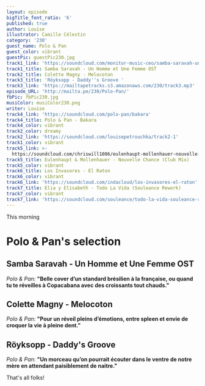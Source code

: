 ```yaml
---
layout: episode
bigTitle_font_ratio: '6'
published: true
author: Louise
illustrator: Camille Célestin
category: '230'
guest_name: Polo & Pan
guest_color: vibrant
guestPic: guestPic230.jpg
track1_link: 'https://soundcloud.com/monitor-music-ceo/samba-saravah-un-homme-et-une'
track1_title: Samba Saravah - Un Homme et Une Femme OST
track2_title: Colette Magny - Melocoton
track3_title: 'Röyksopp - Daddy''s Groove '
track3_link: 'https://mailtapetracks.s3.amazonaws.com/230/track3.mp3'
episode_URL: 'http://mailta.pe/230/Polo-Pan/'
fbPic: fbPic230.jpg
musiColor: musiColor230.png
writer: Louise
track4_link: 'https://soundcloud.com/polo-pan/bakara'
track4_title: Polo & Pan - Bakara
track4_color: vibrant
track2_color: dreamy
track2_link: 'https://soundcloud.com/louisepetrouchka/track2-1'
track1_color: vibrant
track5_link: >-
  https://soundcloud.com/chriswill1086/eulenhaupt-mollenhauer-nouvelle-chance-club-mix
track5_title: Eulenhaupt & Mollenhauer - Nouvelle Chance (Club Mix)
track5_color: vibrant
track6_title: Los Invasores - El Raton
track6_color: vibrant
track6_link: 'https://soundcloud.com/indacloud/los-invasores-el-raton'
track7_title: Elia y Elisabeth - Todo La Vida (Souleance Rework)
track7_color: vibrant
track7_link: 'https://soundcloud.com/souleance/todo-la-vida-souleance-rework-1'
---
```

<p id="introduction">This morning</p>

# Polo & Pan's selection

## Samba Saravah - Un Homme et Une Femme OST
_Polo & Pan_: **"**Belle cover d’un standard brésilien à la française, ou quand tu te réveilles à Copacabana avec des croissants tout chauds.**"**

## Colette Magny - Melocoton
_Polo & Pan_: **"**Pour un réveil pleins d’émotions, entre spleen et envie de croquer la vie à pleine dent.**"**

## Röyksopp - Daddy's Groove 
_Polo & Pan_: **"**Un morceau qu’on pourrait écouter dans le ventre de notre mère en attendant paisiblement de naitre.**"**

<p id="outroduction">That's all folks!</p>
